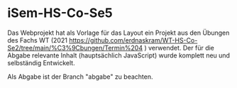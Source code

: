 # iSem-HS-Co-Se5

Das Webprojekt hat als Vorlage für das Layout ein Projekt aus den Übungen des Fachs WT (2021 https://github.com/erdnaskram/WT-HS-Co-Se2/tree/main/%C3%9Cbungen/Termin%204 ) verwendet. Der für die Abgabe relevante Inhalt (hauptsächlich JavaScript) wurde komplett neu und selbständig Entwickelt.

Als Abgabe ist der Branch "abgabe" zu beachten.
